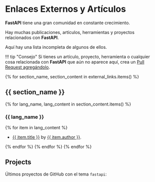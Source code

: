 # Enlaces Externos y Artículos

**FastAPI** tiene una gran comunidad en constante crecimiento.

Hay muchas publicaciones, artículos, herramientas y proyectos relacionados con **FastAPI**.

Aquí hay una lista incompleta de algunos de ellos.

!!! tip "Consejo"
    Si tienes un artículo, proyecto, herramienta o cualquier cosa relacionada con **FastAPI** que aún no aparece aquí, crea un <a href="https://github.com/fastapi/fastapi/edit/master/docs/en/data/external_links.yml" class="external-link" target="_blank">Pull Request agregándolo</a>.

{% for section_name, section_content in external_links.items() %}

## {{ section_name }}

{% for lang_name, lang_content in section_content.items() %}

### {{ lang_name }}

{% for item in lang_content %}

* <a href="{{ item.link }}" class="external-link" target="_blank">{{ item.title }}</a> by <a href="{{ item.author_link }}" class="external-link" target="_blank">{{ item.author }}</a>.

{% endfor %}
{% endfor %}
{% endfor %}

## Projects

Últimos proyectos de GitHub con el tema `fastapi`:

<div class="github-topic-projects">
</div>
